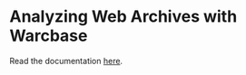 # Analyzing Web Archives with Warcbase

Read the documentation [here](https://github.com/archivesunleashed/aut-docs).
